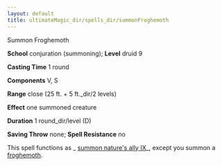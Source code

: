 ```yaml
---
layout: default
title: ultimateMagic_dir/spells_dir/summonFroghemoth
---
```

Summon Froghemoth

**School** conjuration (summoning); **Level** druid 9

**Casting Time** 1 round

**Components** V, S

**Range** close (25 ft. + 5 ft._dir/2 levels)

**Effect** one summoned creature

**Duration** 1 round_dir/level (D)

**Saving Throw** none; **Spell Resistance** no

This spell functions as _ [summon nature's ally IX](../../spells_dir/summonNatureSAlly#_summon-nature-s-ally-ix)_, except you summon a [froghemoth](../../monsters_dir/froghemoth#_froghemoth).

